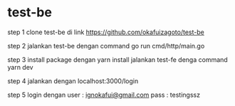 # test-be

step 1
clone test-be di link https://github.com/okafuizagoto/test-be

step 2
jalankan test-be dengan command go run cmd/http/main.go

step 3
install package dengan yarn install
jalankan test-fe denga command yarn dev

step 4
jalankan dengan localhost:3000/login

step 5
login dengan
user : ignokafui@gmail.com
pass : testingssz